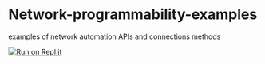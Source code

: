 # Network-programmability-examples
 examples of network automation APIs and connections methods
 
 [![Run on Repl.it](https://repl.it/badge/github/Raul-Flores/Network-programmability-examples)](https://repl.it/github/Raul-Flores/Network-programmability-examples)
 

